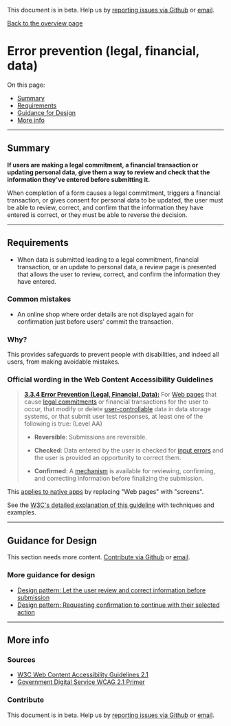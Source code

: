This document is in beta. Help us by [reporting issues via Github](https://github.com/jfhector/accessibility-guidelines) or [email](mailto:jeanfrancois.hector@googlemail.com).

[Back to the overview page](./../index.html)

# Error prevention (legal, financial, data)

On this page:

- [Summary](#summary)
- [Requirements](#requirements)
- [Guidance for Design](#guidance-for-design)
- [More info](#more-info)

---

## Summary

**If users are making a legal commitment, a financial transaction or updating personal data, give them a way to review and check that the information they've entered before submitting it.**

When completion of a form causes a legal commitment, triggers a financial transaction, or gives consent for personal data to be updated, the user must be able to review, correct, and confirm that the information they have entered is correct, or they must be able to reverse the decision.

---

## Requirements

- When data is submitted leading to a legal commitment, financial transaction, or an update to personal data, a review page is presented that allows the user to review, correct, and confirm the information they have entered.

### Common mistakes

- An online shop where order details are not displayed again for confirmation just before users' commit the transaction.

### Why?

This provides safeguards to prevent people with disabilities, and indeed all users, from making avoidable mistakes.

### Official wording in the Web Content Accessibility Guidelines

> [**3.3.4 Error Prevention (Legal, Financial, Data):**](https://www.w3.org/TR/UNDERSTANDING-WCAG20/minimize-error-reversible.html) For [Web pages](https://www.w3.org/TR/UNDERSTANDING-WCAG20/minimize-error-reversible.html#webpagedef) that cause [legal commitments](https://www.w3.org/TR/UNDERSTANDING-WCAG20/minimize-error-reversible.html#legalcommitmentsdef) or financial transactions for the user to occur, that modify or delete [user-controllable](https://www.w3.org/TR/UNDERSTANDING-WCAG20/minimize-error-reversible.html#user-controllabledef) data in data storage systems, or that submit user test responses, at least one of the following is true: (Level AA)
>
> - **Reversible**: Submissions are reversible.
>
> - **Checked**: Data entered by the user is checked for [input errors](https://www.w3.org/TR/UNDERSTANDING-WCAG20/minimize-error-reversible.html#input-errordef) and the user is provided an opportunity to correct them.
>
> - **Confirmed**: A [mechanism](https://www.w3.org/TR/UNDERSTANDING-WCAG20/minimize-error-reversible.html#mechanismdef) is available for reviewing, confirming, and correcting information before finalizing the submission.

This [applies to native apps](https://www.w3.org/TR/wcag2ict/#minimize-error-reversible) by replacing "Web pages" with "screens".

See the [W3C's detailed explanation of this guideline](https://www.w3.org/TR/UNDERSTANDING-WCAG20/minimize-error-reversible.html) with techniques and examples.

---

## Guidance for Design

This section needs more content. [Contribute via Github](https://github.com/theappbusiness/accessibility-guidelines/) or [email](mailto:jeanfrancois@theappbusiness.com).

### More guidance for design

- [Design pattern: Let the user review and correct information before submission](https://www.w3.org/WAI/WCAG21/Techniques/general/G98)
- [Design pattern: Requesting confirmation to continue with their selected action](https://www.w3.org/WAI/WCAG21/Techniques/general/G168)

---

## More info

### Sources

- [W3C Web Content Accessibility Guidelines 2.1](https://www.w3.org/TR/WCAG21/)
- [Government Digital Service WCAG 2.1 Primer](https://alphagov.github.io/wcag-primer/)

### Contribute

This document is in beta. Help us by [reporting issues via Github](https://github.com/jfhector/accessibility-guidelines) or [email](mailto:jeanfrancois.hector@googlemail.com).
